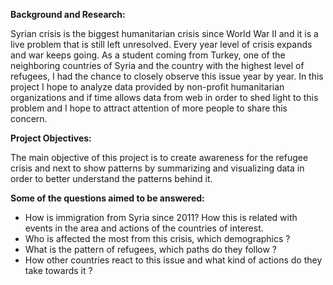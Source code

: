 **Background and Research:**

Syrian crisis is the biggest humanitarian crisis since World War II and it is a live problem that is still left unresolved. Every year level of crisis expands and war keeps going. As a student coming from Turkey, one of the neighboring countries of Syria and the country with the highest level of refugees, I had the chance to closely observe this issue year by year. In this project I hope to analyze data provided by non-profit humanitarian organizations and if time allows data from web in order to shed light to this problem and I hope to attract attention of more people to share this concern. 

**Project Objectives:**

The main objective of this project is to create awareness for the refugee crisis and next to show patterns by summarizing and visualizing data in order to better understand the patterns behind it. 

**Some of the questions aimed to be answered:**

- How is immigration from Syria since 2011? How this is related with events in the area and actions of the countries of interest.
- Who is affected the most from this crisis, which demographics ?
- What is the pattern of refugees, which paths do they follow ?
- How other countries react to this issue and what kind of actions do they take towards it ?
